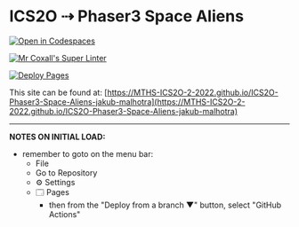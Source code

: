# ICS2O ⇢ Phaser3 Space Aliens

[![Open in Codespaces](https://classroom.github.com/assets/launch-codespace-7f7980b617ed060a017424585567c406b6ee15c891e84e1186181d67ecf80aa0.svg)](https://classroom.github.com/open-in-codespaces?assignment_repo_id=10856801)

[![Mr Coxall's Super Linter](https://github.com/MTHS-ICS2O-2-2022/ICS2O-Phaser3-Space-Aliens-jakub-malhotra/workflows/Mr%20Coxall's%20Super%20Linter/badge.svg)](https://github.com/MTHS-ICS2O-2-2022/ICS2O-Phaser3-Space-Aliens-jakub-malhotra/actions)

[![Deploy Pages](https://github.com/MTHS-ICS2O-2-2022/ICS2O-Phaser3-Space-Aliens-jakub-malhotra/workflows/Deploy%20Pages/badge.svg)](https://github.com/MTHS-ICS2O-2-2022/ICS2O-Phaser3-Space-Aliens-jakub-malhotra/actions)

This site can be found at: [https://MTHS-ICS2O-2-2022.github.io/ICS2O-Phaser3-Space-Aliens-jakub-malhotra](https://MTHS-ICS2O-2-2022.github.io/ICS2O-Phaser3-Space-Aliens-jakub-malhotra)

---

**NOTES ON INITIAL LOAD:**
- remember to goto on the menu bar:
  - File
  - Go to Repository
  - ⚙ Settings
  - 🗔 Pages
    - then from the "Deploy from a branch ▼" button, select "GitHub Actions"
